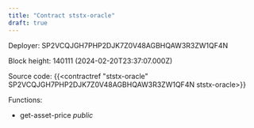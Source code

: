 ```yaml
---
title: "Contract ststx-oracle"
draft: true
---
```

Deployer: SP2VCQJGH7PHP2DJK7Z0V48AGBHQAW3R3ZW1QF4N


 



Block height: 140111 (2024-02-20T23:37:07.000Z)

Source code: {{<contractref "ststx-oracle" SP2VCQJGH7PHP2DJK7Z0V48AGBHQAW3R3ZW1QF4N ststx-oracle>}}

Functions:

* get-asset-price _public_
